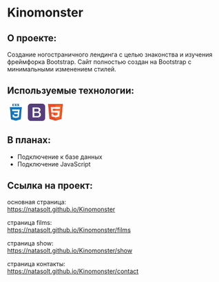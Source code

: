 # Kinomonster

## О проекте:

Создание ногостраничного лендинга с целью знаконства и изучения фреймфорка Bootstrap. Сайт полностью создан на Bootstrap с минимальными
изменением стилей.

## Используемые технологии:

<img src="https://github.com/devicons/devicon/blob/master/icons/css3/css3-plain-wordmark.svg"  title="CSS3" alt="CSS" width="40" height="40"/>&nbsp;
 <img src="https://raw.githubusercontent.com/github/explore/80688e429a7d4ef2fca1e82350fe8e3517d3494d/topics/bootstrap/bootstrap.png" width="40" height="40" alt="bootstrap" title="bootstrap">
  <img src="https://github.com/devicons/devicon/blob/master/icons/html5/html5-original.svg" title="HTML5" alt="HTML" width="40" height="40"/>&nbsp;

  ## В планах:
  * Подключение к базе данных
  * Подключение JavaScript

  ## Ссылка на проект:

 основная страница:<br>
  https://natasolt.github.io/Kinomonster<br>

 страница films:<br>
  https://natasolt.github.io/Kinomonster/films<br> 

  страница show:<br>
  https://natasolt.github.io/Kinomonster/show<br>

  страница контакты:<br>
  https://natasolt.github.io/Kinomonster/contact<br>